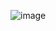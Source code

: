 ![image](https://raw.githubusercontent.com/devjleonardo/assets/main/Generics-Set-Map-java/01_Introdu%C3%A7%C3%A3o%20aos%20Generics/Problema%20motivador%202%20(type%20safety%20%26%20performance).png)